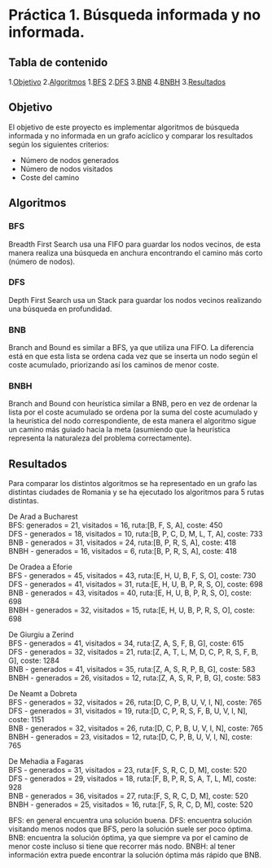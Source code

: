 # Práctica 1. Búsqueda informada y no informada.

## Tabla de contenido

1.[Objetivo](#objetivo)
2.[Algoritmos](#algoritmos)
   1.[BFS](#bfs)
   2.[DFS](#dfs)
   3.[BNB](#bnb)
   4.[BNBH](#bnbh)
3.[Resultados](#Resultados)

## Objetivo
El objetivo de este proyecto es implementar algoritmos de búsqueda informada y no informada en un grafo acíclico y 
comparar los resultados según los siguientes criterios:
* Número de nodos generados
* Número de nodos visitados
* Coste del camino

## Algoritmos

### BFS
Breadth First Search usa una FIFO para guardar los nodos vecinos, de esta manera realiza una búsqueda en anchura
encontrando el camino más corto (número de nodos).

### DFS
Depth First Search usa un Stack para guardar los nodos vecinos realizando una búsqueda en profundidad.

### BNB
Branch and Bound es similar a BFS, ya que utiliza una FIFO. La diferencia está en que esta lista se ordena cada vez
que se inserta un nodo según el coste acumulado, priorizando así los caminos de menor coste.

### BNBH
Branch and Bound con heurística similar a BNB, pero en vez de ordenar la lista por el coste acumulado se ordena por
la suma del coste acumulado y la heurística del nodo correspondiente, de esta manera el algoritmo sigue un camino más
guiado hacia la meta (asumiendo que la heurística representa la naturaleza del problema correctamente).

## Resultados
Para comparar los distintos algoritmos se ha representado en un grafo las distintas ciudades de Romania y se ha
ejecutado los algoritmos para 5 rutas distintas.

De Arad a Bucharest  
BFS: generados = 21, visitados = 16, ruta:[B, F, S, A], coste: 450  
DFS - generados = 18, visitados = 10, ruta:[B, P, C, D, M, L, T, A], coste: 733  
BNB - generados = 31, visitados = 24, ruta:[B, P, R, S, A], coste: 418  
BNBH - generados = 16, visitados = 6, ruta:[B, P, R, S, A], coste: 418  

De Oradea a Eforie  
BFS - generados = 45, visitados = 43, ruta:[E, H, U, B, F, S, O], coste: 730  
DFS - generados = 41, visitados = 31, ruta:[E, H, U, B, P, R, S, O], coste: 698  
BNB - generados = 43, visitados = 40, ruta:[E, H, U, B, P, R, S, O], coste: 698  
BNBH - generados = 32, visitados = 15, ruta:[E, H, U, B, P, R, S, O], coste: 698  

De Giurgiu a Zerind  
BFS - generados = 41, visitados = 34, ruta:[Z, A, S, F, B, G], coste: 615  
DFS - generados = 32, visitados = 21, ruta:[Z, A, T, L, M, D, C, P, R, S, F, B, G], coste: 1284  
BNB - generados = 41, visitados = 35, ruta:[Z, A, S, R, P, B, G], coste: 583  
BNBH - generados = 26, visitados = 12, ruta:[Z, A, S, R, P, B, G], coste: 583  

De Neamt a Dobreta  
BFS - generados = 32, visitados = 26, ruta:[D, C, P, B, U, V, I, N], coste: 765  
DFS - generados = 31, visitados = 19, ruta:[D, C, P, R, S, F, B, U, V, I, N], coste: 1151  
BNB - generados = 32, visitados = 26, ruta:[D, C, P, B, U, V, I, N], coste: 765  
BNBH - generados = 23, visitados = 12, ruta:[D, C, P, B, U, V, I, N], coste: 765  

De Mehadia a Fagaras  
BFS - generados = 31, visitados = 23, ruta:[F, S, R, C, D, M], coste: 520  
DFS - generados = 29, visitados = 18, ruta:[F, B, P, R, S, A, T, L, M], coste: 928  
BNB - generados = 36, visitados = 27, ruta:[F, S, R, C, D, M], coste: 520  
BNBH - generados = 25, visitados = 16, ruta:[F, S, R, C, D, M], coste: 520  

BFS: en general encuentra una solución buena.
DFS: encuentra solución visitando menos nodos que BFS, pero la solución suele ser poco óptima.
BNB: encuentra la solución óptima, ya que siempre va por el camino de menor coste incluso si tiene que recorrer más nodo.
BNBH: al tener información extra puede encontrar la solución óptima más rápido que BNB.